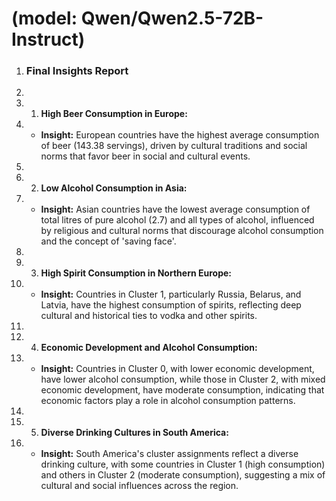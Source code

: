 # (model: Qwen/Qwen2.5-72B-Instruct) 
1. ### Final Insights Report
2. 
3. 1. **High Beer Consumption in Europe:**
4.    - **Insight:** European countries have the highest average consumption of beer (143.38 servings), driven by cultural traditions and social norms that favor beer in social and cultural events.
5. 
6. 2. **Low Alcohol Consumption in Asia:**
7.    - **Insight:** Asian countries have the lowest average consumption of total litres of pure alcohol (2.7) and all types of alcohol, influenced by religious and cultural norms that discourage alcohol consumption and the concept of 'saving face'.
8. 
9. 3. **High Spirit Consumption in Northern Europe:**
10.    - **Insight:** Countries in Cluster 1, particularly Russia, Belarus, and Latvia, have the highest consumption of spirits, reflecting deep cultural and historical ties to vodka and other spirits.
11. 
12. 4. **Economic Development and Alcohol Consumption:**
13.    - **Insight:** Countries in Cluster 0, with lower economic development, have lower alcohol consumption, while those in Cluster 2, with mixed economic development, have moderate consumption, indicating that economic factors play a role in alcohol consumption patterns.
14. 
15. 5. **Diverse Drinking Cultures in South America:**
16.    - **Insight:** South America's cluster assignments reflect a diverse drinking culture, with some countries in Cluster 1 (high consumption) and others in Cluster 2 (moderate consumption), suggesting a mix of cultural and social influences across the region.
